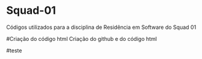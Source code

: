 # Squad-01
Códigos utilizados para a disciplina de Residência em Software do Squad 01

#Criação do código html
Criação do github e do código html

#teste